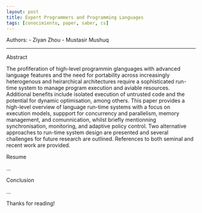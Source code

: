 ```yaml
---
layout: post
title: Expert Programmers and Programming Languages
tags: [conocimiento, paper, saber, cs]
---
```


<!--Resumen-->

Authors:
    - Ziyan Zhou
    - Mustasir Mushuq

---
<!--more-->

Abstract

The profiferation of high-level programmin glanguages with advanced language features and the need for portability across increasingly heterogenous and heirarchical architectures require a sophisticated run-time system to manage program execution and aviable resources. Additional benefits include isolated execution of untrusted code and the potential for dynamic optimisation, among others. This paper provides a high-level overview of language run-time systems with a focus on execution models, suppport for concurrency and parallelism, memory management, and comunnication, whilst briefly mentionning synchronisation, monitoring, and adaptive policy control. Two alternative approaches to run-time system design are presented and several challenges for future research are outlined. References to both seminal and recent work are provided. 

Resume

...

Conclusion

...
  
Thanks for reading!